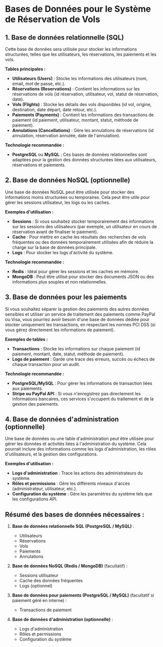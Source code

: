 # Bases de Données pour le Système de Réservation de Vols

## 1. Base de données relationnelle (SQL)
Cette base de données sera utilisée pour stocker les informations structurées, telles que les utilisateurs, les réservations, les paiements et les vols.

**Tables principales :**
- **Utilisateurs (Users)** : Stocke les informations des utilisateurs (nom, email, mot de passe, etc.).
- **Réservations (Reservations)** : Contient les informations sur les réservations de vols (id réservation, utilisateur, vol, statut de réservation, date).
- **Vols (Flights)** : Stocke les détails des vols disponibles (id vol, origine, destination, date départ, date retour, etc.).
- **Paiements (Payments)** : Contient les informations des transactions de paiement (id paiement, utilisateur, montant, statut, méthode de paiement).
- **Annulations (Cancellations)** : Gère les annulations de réservations (id annulation, réservation annulée, date de l'annulation).

**Technologie recommandée :**
- **PostgreSQL** ou **MySQL** : Ces bases de données relationnelles sont adaptées pour la gestion des données structurées liées aux utilisateurs, réservations et paiements.

## 2. Base de données NoSQL (optionnelle)
Une base de données NoSQL peut être utilisée pour stocker des informations moins structurées ou temporaires. Cela peut être utile pour gérer les sessions utilisateur, les logs ou les caches.

**Exemples d'utilisation :**
- **Sessions** : Si vous souhaitez stocker temporairement des informations sur les sessions des utilisateurs (par exemple, un utilisateur en cours de réservation avant de finaliser le paiement).
- **Cache** : Pour mettre en cache les résultats des recherches de vols fréquentes ou des données temporairement utilisées afin de réduire la charge sur la base de données principale.
- **Logs** : Pour stocker les logs d'activité du système.

**Technologie recommandée :**
- **Redis** : Idéal pour gérer les sessions et les caches en mémoire.
- **MongoDB** : Peut être utilisé pour stocker des documents JSON ou des informations plus souples et non relationnelles.

## 3. Base de données pour les paiements
Si vous souhaitez séparer la gestion des paiements des autres données sensibles et utiliser un service de traitement des paiements comme PayPal ou Visa, vous pourriez avoir besoin d'une base de données dédiée pour stocker uniquement les transactions, en respectant les normes PCI DSS (si vous gérez directement les informations de paiement).

**Exemples de tables :**
- **Transactions** : Stocke les informations sur chaque paiement (id paiement, montant, date, statut, méthode de paiement).
- **Logs de paiement** : Garde une trace des erreurs, succès ou échecs de chaque transaction pour un audit.

**Technologie recommandée :**
- **PostgreSQL/MySQL** : Pour gérer les informations de transaction liées aux paiements.
- **Stripe ou PayPal API** : Si vous n'enregistrez pas directement les informations bancaires, ces services s'occupent du traitement et de la gestion des paiements.

## 4. Base de données d'administration (optionnelle)
Une base de données ou une table d'administration peut être utilisée pour gérer les données et activités liées à l'administration du système. Cela pourrait inclure des informations comme les logs d'administration, les rôles d'utilisateurs, et la gestion des configurations.

**Exemples d'utilisation :**
- **Logs d'administration** : Trace les actions des administrateurs du système.
- **Rôles et permissions** : Gère les différents niveaux d'accès (administrateur, utilisateur, etc.).
- **Configuration du système** : Gère les paramètres du système tels que les configurations API.

## Résumé des bases de données nécessaires :

1. **Base de données relationnelle SQL (PostgreSQL / MySQL)** :
    - Utilisateurs
    - Réservations
    - Vols
    - Paiements
    - Annulations

2. **Base de données NoSQL (Redis / MongoDB)** (facultatif) :
    - Sessions utilisateur
    - Cache des données fréquentes
    - Logs (optionnel)

3. **Base de données pour paiements (PostgreSQL / MySQL)** (facultatif si paiement géré en interne) :
    - Transactions de paiement

4. **Base de données d'administration (optionnelle)** :
    - Logs d'administration
    - Rôles et permissions
    - Configuration du système
